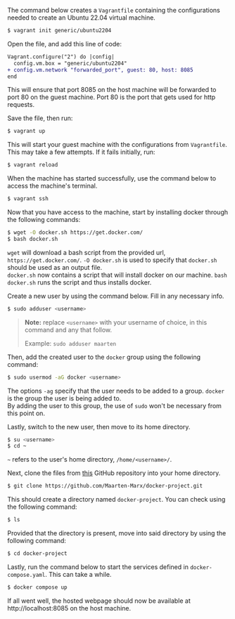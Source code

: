 The command below creates a `Vagrantfile` containing the configurations needed to create an Ubuntu 22.04 virtual machine.
```bash
$ vagrant init generic/ubuntu2204
```

Open the file, and add this line of code:
```diff
Vagrant.configure("2") do |config|
  config.vm.box = "generic/ubuntu2204"
+ config.vm.network "forwarded_port", guest: 80, host: 8085
end
```
This will ensure that port 8085 on the host machine will be forwarded to port 80 on the guest machine. 
Port 80 is the port that gets used for http requests.

Save the file, then run:
```bash
$ vagrant up
```

This will start your guest machine with the configurations from `Vagrantfile`.  
This may take a few attempts. If it fails initially, run:
```bash
$ vagrant reload
```

When the machine has started successfully, use the command below to access the machine's terminal.
```bash
$ vagrant ssh
```

Now that you have access to the machine, start by installing docker through the following commands:
```bash
$ wget -O docker.sh https://get.docker.com/
$ bash docker.sh
```
`wget` will download a bash script from the provided url, `https://get.docker.com/`. `-O docker.sh` is used to specify that `docker.sh` should be used as an output file.  
`docker.sh` now contains a script that will install docker on our machine. `bash docker.sh` runs the script and thus installs docker.

Create a new user by using the command below. Fill in any necessary info.
```bash
$ sudo adduser <username>
```
> **Note:** replace `<username>` with your username of choice, in this command and any that follow.
> 
> Example: `sudo adduser maarten`

Then, add the created user to the `docker` group using the following command:
```bash
$ sudo usermod -aG docker <username>
```
The options `-ag` specify that the user needs to be added to a group. `docker` is the group the user is being added to.  
By adding the user to this group, the use of `sudo` won't be necessary from this point on.

Lastly, switch to the new user, then move to its home directory.
```bash
$ su <username>
$ cd ~
```
`~` refers to the user's home directory, `/home/<username>/`.

Next, clone the files from [this](https://github.com/Maarten-Marx/docker-project) GitHub repository into your home directory.
```bash
$ git clone https://github.com/Maarten-Marx/docker-project.git
```

This should create a directory named `docker-project`. You can check using the following command:
```bash
$ ls
```

Provided that the directory is present, move into said directory by using the following command:
```bash
$ cd docker-project
```

Lastly, run the command below to start the services defined in `docker-compose.yaml`. This can take a while.
```bash
$ docker compose up
```

If all went well, the hosted webpage should now be available at http://localhost:8085 on the host machine.
